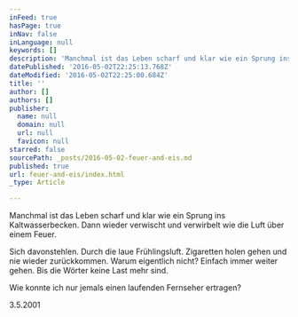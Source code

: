 ```yaml
---
inFeed: true
hasPage: true
inNav: false
inLanguage: null
keywords: []
description: 'Manchmal ist das Leben scharf und klar wie ein Sprung ins Kaltwasserbecken. Dann wieder verwischt und verwirbelt wie die Luft über einem Feuer. '
datePublished: '2016-05-02T22:25:13.768Z'
dateModified: '2016-05-02T22:25:00.684Z'
title: ''
author: []
authors: []
publisher:
  name: null
  domain: null
  url: null
  favicon: null
starred: false
sourcePath: _posts/2016-05-02-feuer-and-eis.md
published: true
url: feuer-and-eis/index.html
_type: Article

---
```

Manchmal ist das Leben scharf und klar wie ein Sprung ins Kaltwasserbecken. Dann wieder verwischt und verwirbelt wie die Luft über einem Feuer. 

Sich davonstehlen. Durch die laue Frühlingsluft. Zigaretten holen gehen und nie wieder zurückkommen. Warum eigentlich nicht? Einfach immer weiter gehen. Bis die Wörter keine Last mehr sind.

Wie konnte ich nur jemals einen laufenden Fernseher ertragen?

3.5.2001